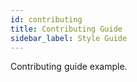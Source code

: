 ```yaml
---
id: contributing
title: Contributing Guide
sidebar_label: Style Guide
---
```


Contributing guide example.
